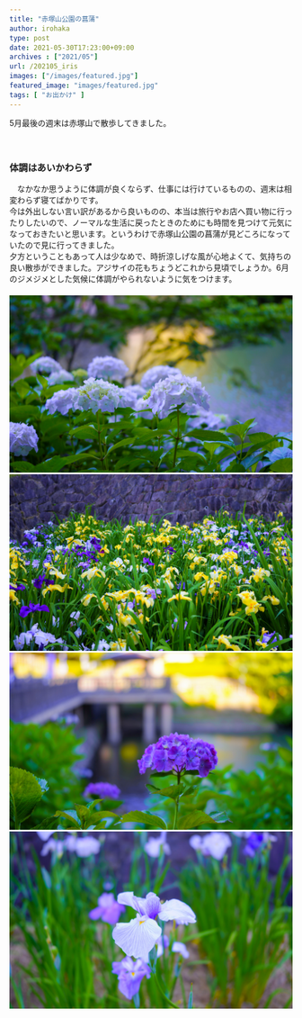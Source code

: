 ```yaml
---
title: "赤塚山公園の菖蒲"
author: irohaka
type: post
date: 2021-05-30T17:23:00+09:00
archives : ["2021/05"]
url: /202105_iris
images: ["/images/featured.jpg"]
featured_image: "images/featured.jpg"
tags: [ "お出かけ" ]
---
```


5月最後の週末は赤塚山で散歩してきました。    
<!--more-->
　  

### 体調はあいかわらず

　なかなか思うように体調が良くならず、仕事には行けているものの、週末は相変わらず寝てばかりです。    
今は外出しない言い訳があるから良いものの、本当は旅行やお店へ買い物に行ったりしたいので、ノーマルな生活に戻ったときのためにも時間を見つけて元気になっておきたいと思います。というわけで赤塚山公園の菖蒲が見どころになっていたので見に行ってきました。   
夕方ということもあって人は少なめで、時折涼しげな風が心地よくて、気持ちの良い散歩ができました。アジサイの花もちょうどこれから見頃でしょうか。6月のジメジメとした気候に体調がやられないように気をつけます。  
　  
![白い紫陽花](images/2021-0530-01.jpg)  
![カラフルな菖蒲](images/2021-0530-02.jpg)  
![定番の紫色](images/2021-0530-03.jpg)  
![菖蒲のやわらかな花弁](images/2021-0530-04.jpg)  